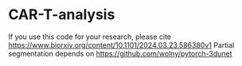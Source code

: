 # CAR-T-analysis
If you use this code for your research, please cite https://www.biorxiv.org/content/10.1101/2024.03.23.586380v1
Partial segmentation depends on https://github.com/wolny/pytorch-3dunet
